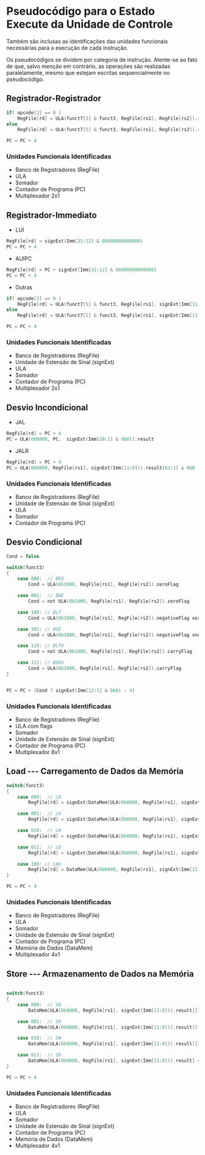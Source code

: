 # Pseudocódigo para o Estado Execute da Unidade de Controle

Também são inclusas as identificações das unidades funcionais necessárias para a execução de cada instrução.

Os pseudocódigos se dividem por categoria de instrução. Atente-se ao fato de que, salvo menção em contrário, as operações são realizadas paralelamente, mesmo que estejam escritas sequencialmente no pseudocódigo.

## Registrador-Registrador

```c
if( opcode[3] == 0 )
    RegFile[rd] = ULA(funct7[5] & funct3, RegFile[rs1], RegFile[rs2]).result
else
    RegFile[rd] = ULA(funct7[5] & funct3, RegFile[rs1], RegFile[rs2]).result[31:0]

PC = PC + 4
```

### Unidades Funcionais Identificadas

- Banco de Registradores (RegFile)
- ULA
- Somador
- Contador de Programa (PC)
- Multiplexador 2x1

## Registrador-Immediato

- LUI

```c
RegFile[rd] = signExt(Imm[31:12] & 0b000000000000)
PC = PC + 4
```

- AUIPC

```c
RegFile[rd] = PC + signExt(Imm[31:12] & 0b000000000000)
PC = PC + 4
```

- Outras

```c
if( opcode[3] == 0 )
    RegFile[rd] = ULA(funct7[5] & funct3, RegFile[rs1], signExt(Imm[11:0])).result
else
    RegFile[rd] = ULA(funct7[5] & funct3, RegFile[rs1], signExt(Imm[11:0])).result[31:0]

PC = PC + 4
```

### Unidades Funcionais Identificadas

- Banco de Registradores (RegFile)
- Unidade de Estensão de Sinal (signExt)
- ULA
- Somador
- Contador de Programa (PC)
- Multiplexador 2x1

## Desvio Incondicional

- JAL

```c
RegFile[rd] = PC + 4
PC = ULA(0b0000, PC,  signExt(Imm[20:1] & 0b0)).result
```

- JALR

```c
RegFile[rd] = PC + 4
PC = ULA(0b0000, RegFile[rs1], signExt(Imm[11:0])).result[63:1] & 0b0
```

### Unidades Funcionais Identificadas

- Banco de Registradores (RegFile)
- Unidade de Estensão de Sinal (signExt)
- ULA
- Somador
- Contador de Programa (PC)

## Desvio Condicional

```c
Cond = false

switch(funct3)
{
    case 000:  // BEQ
        Cond = ULA(0b1000, RegFile[rs1], RegFile[rs2]).zeroFlag

    case 001:  // BNE
        Cond = not ULA(0b1000, RegFile[rs1], RegFile[rs2]).zeroFlag

    case 100: // BLT
        Cond = ULA(0b1000, RegFile[rs1], RegFile[rs2]).negativeFlag xor ULA(0b1000, RegFile[rs1], RegFile[rs2]).overflowFlag

    case 101: // BGE
        Cond = ULA(0b1000, RegFile[rs1], RegFile[rs2]).negativeFlag xnor ULA(0b1000, RegFile[rs1], RegFile[rs2]).overflowFlag

    case 110: // BLTU
        Cond = not ULA(0b1000, RegFile[rs1], RegFile[rs2]).carryFlag

    case 111: // BGEU
        Cond = ULA(0b1000, RegFile[rs1], RegFile[rs2]).carryFlag
}


PC = PC + (Cond ? signExt(Imm[12:1] & 0b0) : 4)
```

### Unidades Funcionais Identificadas

- Banco de Registradores (RegFile)
- ULA com flags
- Somador
- Unidade de Estensão de Sinal (signExt)
- Contador de Programa (PC)
- Multiplexador 8x1

## Load --- Carregamento de Dados da Memória

```c
switch(funct3)
{
    case 000:  // LB
        RegFile[rd] = signExt(DataMem[ULA(0b0000, RegFile[rs1], signExt(Imm[11:0])).result][7:0])

    case 001:  // LH
        RegFile[rd] = signExt(DataMem[ULA(0b0000, RegFile[rs1], signExt(Imm[11:0])).result][15:0])

    case 010:  // LW
        RegFile[rd] = signExt(DataMem[ULA(0b0000, RegFile[rs1], signExt(Imm[11:0])).result][31:0])

    case 011:  // LD
        RegFile[rd] = signExt(DataMem[ULA(0b0000, RegFile[rs1], signExt(Imm[11:0])).result])

    case 100: // LWU
        RegFile[rd] = DataMem[ULA(0b0000, RegFile[rs1], signExt(Imm[11:0])).result][31:0]
}

PC = PC + 4
```

### Unidades Funcionais Identificadas

- Banco de Registradores (RegFile)
- ULA
- Somador
- Unidade de Estensão de Sinal (signExt)
- Contador de Programa (PC)
- Memória de Dados (DataMem)
- Multiplexador 4x1

## Store --- Armazenamento de Dados na Memória

```c

switch(funct3)
{
    case 000:  // SB
        DataMem[ULA(0b0000, RegFile[rs1], signExt(Imm[11:0])).result][7:0] = RegFile[rs2][7:0]

    case 001:  // SH
        DataMem[ULA(0b0000, RegFile[rs1], signExt(Imm[11:0])).result][15:0] = RegFile[rs2][15:0]

    case 010:  // SW
        DataMem[ULA(0b0000, RegFile[rs1], signExt(Imm[11:0])).result][31:0] = RegFile[rs2][31:0]

    case 011:  // SD
        DataMem[ULA(0b0000, RegFile[rs1], signExt(Imm[11:0])).result] = RegFile[rs2]
}

PC = PC + 4
```

### Unidades Funcionais Identificadas

- Banco de Registradores (RegFile)
- ULA
- Somador
- Unidade de Estensão de Sinal (signExt)
- Contador de Programa (PC)
- Memória de Dados (DataMem)
- Multiplexador 4x1
